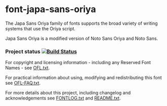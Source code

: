 # font-japa-sans-oriya

The Japa Sans Oriya family of fonts supports the broad variety of writing systems that use the Oriya script.

Japa Sans Oriya is a modified version of Noto Sans Oriya and Noto Sans.

### Project status [![Build Status](http://build.palaso.org/app/rest/builds/buildType:Fonts_JapaSansOriya/statusIcon)](http://build.palaso.org/viewType.html?buildTypeId=Fonts_JapaSansOriya&guest=1)


For copyright and licensing information - including any Reserved Font Names - see [OFL.txt](OFL.txt).

For practical information about using, modifying and redistributing this font see [OFL-FAQ.txt](OFL-FAQ.txt).

For more details about this project, including changelog and acknowledgements see [FONTLOG.txt](FONTLOG.txt) and [README.txt](README.txt).
